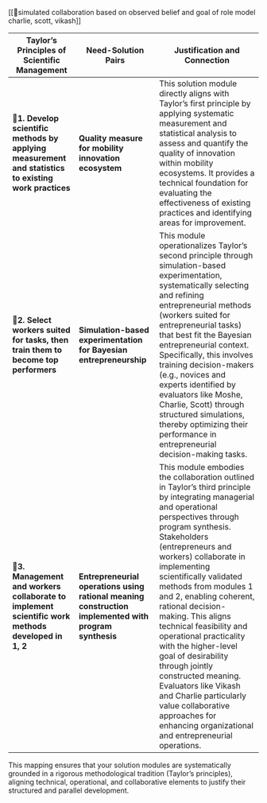 [[🌙simulated collaboration based on observed belief and goal of role model charlie, scott, vikash]]

| Taylor’s Principles of Scientific Management                                                          | Need-Solution Pairs                                                                                   | Justification and Connection                                                                                                                                                                                                                                                                                                                                                                                                                                                                                                                                                                                                      |
| ----------------------------------------------------------------------------------------------------- | ----------------------------------------------------------------------------------------------------- | --------------------------------------------------------------------------------------------------------------------------------------------------------------------------------------------------------------------------------------------------------------------------------------------------------------------------------------------------------------------------------------------------------------------------------------------------------------------------------------------------------------------------------------------------------------------------------------------------------------------------------- |
| 📐**1. Develop scientific methods by applying measurement and statistics to existing work practices** | **Quality measure for mobility innovation ecosystem**                                                 | This solution module directly aligns with Taylor’s first principle by applying systematic measurement and statistical analysis to assess and quantify the quality of innovation within mobility ecosystems. It provides a technical foundation for evaluating the effectiveness of existing practices and identifying areas for improvement.                                                                                                                                                                                                                                                                                      |
| 🐓**2. Select workers suited for tasks, then train them to become top performers**                    | **Simulation-based experimentation for Bayesian entrepreneurship**                                    | This module operationalizes Taylor’s second principle through simulation-based experimentation, systematically selecting and refining entrepreneurial methods (workers suited for entrepreneurial tasks) that best fit the Bayesian entrepreneurial context. Specifically, this involves training decision-makers (e.g., novices and experts identified by evaluators like Moshe, Charlie, Scott) through structured simulations, thereby optimizing their performance in entrepreneurial decision-making tasks.                                                                                                                  |
| 🥚**3. Management and workers collaborate to implement scientific work methods developed in 1, 2**    | **Entrepreneurial operations using rational meaning construction implemented with program synthesis** | This module embodies the collaboration outlined in Taylor’s third principle by integrating managerial and operational perspectives through program synthesis. Stakeholders (entrepreneurs and workers) collaborate in implementing scientifically validated methods from modules 1 and 2, enabling coherent, rational decision-making. This aligns technical feasibility and operational practicality with the higher-level goal of desirability through jointly constructed meaning. Evaluators like Vikash and Charlie particularly value collaborative approaches for enhancing organizational and entrepreneurial operations. |

This mapping ensures that your solution modules are systematically grounded in a rigorous methodological tradition (Taylor’s principles), aligning technical, operational, and collaborative elements to justify their structured and parallel development.


